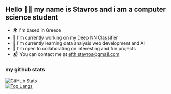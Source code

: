 ## Hello 👋🏻 my name is Stavros and i am a computer science student

- 🌍 I'm based in Greece
- 🦾 I'm currently working on my [Deep NN Classifier]([https://github.com/ArcaneIrvine/Artificial-Intelligent_chatbot_application](https://github.com/ArcaneIrvine/cat_dog_classifier))
- 🧠 I'm currently learning data analysis web development and AI
- 👾 I'm open to collaborating on interesting and fun projects
- 📬 You can contact me at efth.stavros@gmail.com

### my github stats
![GitHub Stats](https://github-readme-stats.vercel.app/api?username=ArcaneIrvine&theme=tokyonight)
<br />
[![Top Langs](https://github-readme-stats.vercel.app/api/top-langs/?username=ArcaneIrvine&theme=tokyonight&hide=cpp)](https://github.com/anuraghazra/github-readme-stats)
